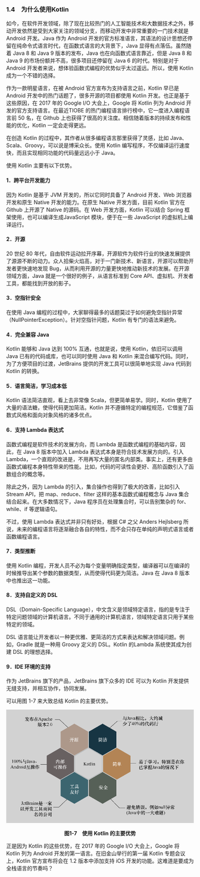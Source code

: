 ### 1.4　为什么使用Kotlin

如今，在软件开发领域，除了现在比较热门的人工智能技术和大数据技术之外，移动开发依然是受到大家关注的领域分支，而移动开发中非常重要的一门技术就是 Android 开发。Java 作为 Android 开发的官方标准语言，其语法的设计思想还停留在纯命令式语言时代，在函数式语言的大背景下，Java 显得有点落伍。虽然随着 Java 8 和 Java 9 版本的发布，Java 也在向函数式语言靠近，但是 Java 8 和 Java 9 的市场份额并不高，很多项目还停留在 Java 6 的时代。特别是对于 Android 开发者来说，想体验函数式编程的优势似乎太过遥远。所以，使用 Kotlin 成为一个不错的选择。

作为一款明星语言，在被 Android 官方宣布为支持语言之前，Kotlin 早已是 Android 开发中的热门话题了，很多开源的项目都使用 Kotlin 开发。也正是基于这些原因，在 2017 年的 Google I/O 大会上，Google 将 Kotlin 列为 Android 开发的官方支持语言。在最近TIOBE 的热门编程语言排行榜中，它一度进入编程语言前 50 名，在 Github 上也获得了很高的关注度。相信随着版本的持续发布和性能的优化，Kotlin 一定会走得更远。

在创造 Kotlin 的过程中，其作者从很多编程语言那里获得了灵感，比如 Java、Scala、Groovy，可以说是博采众长。使用 Kotlin 编写程序，不仅编译运行速度快，而且实现相同功能的代码量远远小于 Java。

使用 Kotlin 主要有以下优势。

#### 1．跨平台开发能力

因为 Kotlin 是基于 JVM 开发的，所以它同时具备了 Android 开发、Web 浏览器开发和原生 Native 开发的能力。在原生 Native 开发方面，目前 Kotlin 官方在 Github 上开源了 Native 的源码。在 Web 开发方面，Kotlin 可以结合 Spring 框架使用，也可以编译生成JavaScript 模块，便于在一些 JavaScript 的虚拟机上编译运行。

#### 2．开源

20 世纪 80 年代，自由软件运动拉开序幕，开源软件为软件行业的快速发展提供了源源不断的动力。众人拾柴火焰高，对于一门新技术、新语言，开源可以帮助开发者更快速地发现 Bug，从而利用开源的力量更快地推动新技术的发展。在开源领域方面，Java 就是一个很好的例子，从语言标准到 Core API、虚拟机、开发者工具，都能找到开放的影子。

#### 3．空指针安全

在使用 Java 编程的过程中，大家聊得最多的话题莫过于如何避免空指针异常（NullPointerException）。针对空指针问题，Kotlin 有专门的语法来避免。

#### 4．完全兼容 Java

Kotlin 能够和 Java 达到 100% 互通，也就是说，使用 Kotlin，依旧可以调用 Java 已有的代码或库，也可以同时使用 Java 和 Kotlin 来混合编写代码。同时，为了方便项目的过渡，JetBrains 提供的开发工具可以很简单地实现 Java 代码到 Kotlin 的转换。

#### 5．语言简洁，学习成本低

Kotlin 语法简洁直观，看上去非常像 Scala，但更简单易学。同时，Kotlin 使用了大量的语法糖，使得代码更加简洁。Kotlin 并不遵循特定的编程规范，它借鉴了函数式风格和面向对象风格的诸多优点。

#### 6．支持 Lambda 表达式

函数式编程是软件技术的发展方向，而 Lambda 是函数式编程的基础内容，因此，在 Java 8 版本中加入 Lambda 表达式本身是符合技术发展方向的。引入 Lambda，一个直观的改进是，不用再写大量的匿名内部类。事实上，还有更多由函数式编程本身特性带来的性能。比如，代码的可读性会更好、高阶函数引入了函数组合的概念等。

除此之外，因为 Lambda 的引入，集合操作也得到了极大的改善，比如引入 Stream API，把 map、reduce、filter 这样的基本函数式编程概念与 Java 集合结合起来。在大多数情况下，Java 程序员在处理集合时，可以告别繁杂的 for、while、if 等逻辑语句。

不过，使用 Lambda 表达式并非只有好处，根据 C# 之父 Anders Hejlsberg 所说，未来的编程语言将逐渐融合各自的特性，而不会只存在单纯的声明式语言或者函数编程语言。

#### 7．类型推断

使用 Kotlin 编程，开发人员不必为每个变量明确指定类型，编译器可以在编译的时候推导出某个参数的数据类型，从而使得代码更为简洁。Java 在 Java 8 版本中也推出这一功能。

#### 8．支持自定义的 DSL

DSL（Domain-Specific Language），中文含义是领域特定语言，指的是专注于特定问题领域的计算机语言。不同于通用的计算机语言，领域特定语言只用于某些特定的领域。

DSL 语言能让开发者以一种更优雅、更简洁的方式来表达和解决领域问题。例如，Gradle 就是一种用 Groovy 定义的 DSL。Kotlin 的Lambda 系统使其成为创建 DSL 的理想选择。

#### 9．IDE 环境的支持

作为 JetBrains 旗下的产品，JetBrains 旗下众多的 IDE 可以为 Kotlin 开发提供无缝支持，并相互协作，协同发展。

可以用图 1-7 来大致总结 Kotlin 的主要优势。

![11.png](../images/11.png)
<center class="my_markdown"><b class="my_markdown">图1-7　使用 Kotlin 的主要优势</b></center>

正是因为 Kotlin 的这些优势，在 2017 年的 Google I/O 大会上，Google 将 Kotlin 列为 Android 开发的第一语言。在旧金山举行的第一届 Kotlin 专题会议上，Kotlin 官方宣布将会在 1.2 版本中添加支持 iOS 开发的功能。这难道是要成为全栈语言的节奏吗？

